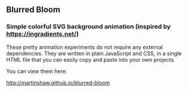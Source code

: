 ## Blurred Bloom

### Simple colorful SVG background animation (inspired by https://ingradients.net/)

These pretty animation experiments do not require any external dependencies. They are written in plain JavaScript and CSS, in a single HTML file that you can easily copy and paste into your own projects.

You can view them here:

http://martinshaw.github.io/blurred-bloom